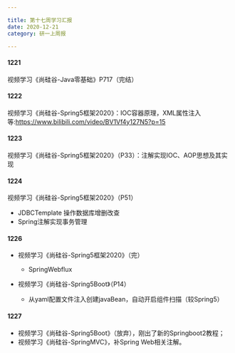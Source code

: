 ```yaml
---

title: 第十七周学习汇报
date: 2020-12-21
category: 研一上周报

---
```




#### 1221

<!-- more -->

视频学习《尚硅谷-Java零基础》P717（完结）

#### 1222

视频学习《尚硅谷-Spring5框架2020》：IOC容器原理，XML属性注入等:https://www.bilibili.com/video/BV1Vf4y127N5?p=15 

#### 1223

视频学习《尚硅谷-Spring5框架2020》（P33）：注解实现IOC、AOP思想及其实现

#### 1224

视频学习《尚硅谷-Spring5框架2020》（P51）

* JDBCTemplate 操作数据库增删改查
* Spring注解实现事务管理

#### 1226

* 视频学习《尚硅谷-Spring5框架2020》（完）
  * SpringWebflux

* 视频学习《尚硅谷-Spring5Boot》（P14）
  * 从yaml配置文件注入创建javaBean，自动开启组件扫描（较Spring5）

#### 1227

* 视频学习《尚硅谷-Spring5Boot》（放弃），刚出了新的Springboot2教程；
* 视频学习《尚硅谷-SpringMVC》，补Spring Web相关注解。










